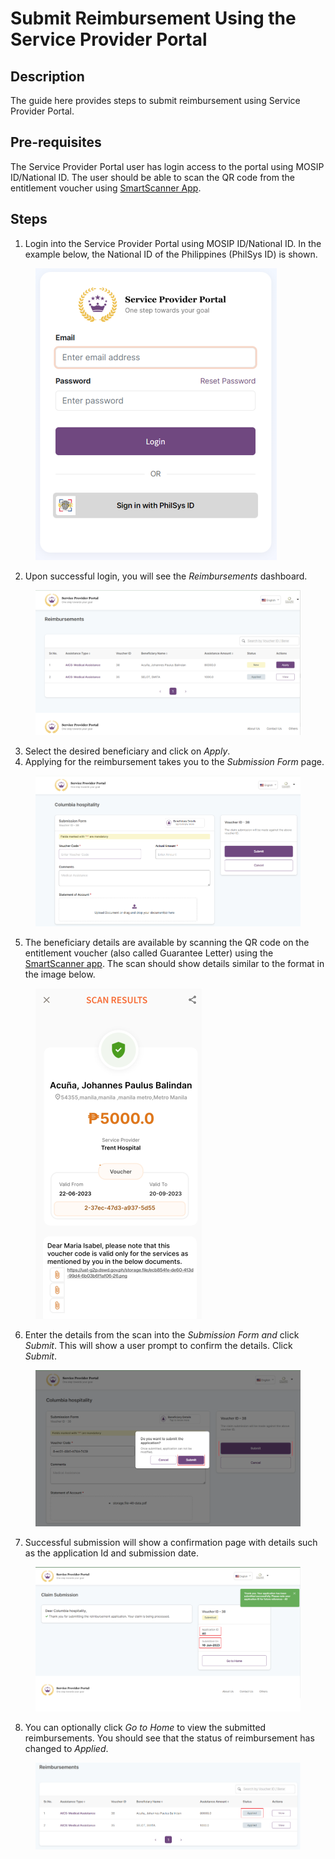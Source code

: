 # Submit Reimbursement Using the Service Provider Portal

## Description

The guide here provides steps to submit reimbursement using Service Provider Portal.

## Pre-requisites

The Service Provider Portal user has login access to the portal using MOSIP ID/National ID. The user should be able to scan the QR code from the entitlement voucher using [SmartScanner App](install-smartscanner-app.md).

## Steps

1. Login into the Service Provider Portal using MOSIP ID/National ID. In the example below, the National ID of the Philippines (PhilSys ID) is shown.

<figure><img src="../../.gitbook/assets/service-provider-portal-login.png" alt=""><figcaption></figcaption></figure>

2. Upon successful login, you will see the _Reimbursements_ dashboard.

<figure><img src="../../.gitbook/assets/reimbursements.png" alt=""><figcaption></figcaption></figure>

3. Select the desired beneficiary and click on _Apply_.
4. Applying for the reimbursement takes you to the _Submission Form_ page.

<figure><img src="../../.gitbook/assets/reimbursemnt-form.png" alt=""><figcaption></figcaption></figure>

5. The beneficiary details are available by scanning the QR code on the entitlement voucher (also called Guarantee Letter) using the [SmartScanner app](install-smartscanner-app.md). The scan should show details similar to the format in the image below.

<figure><img src="../../.gitbook/assets/entitlement-voucher-qr-scan (1).png" alt=""><figcaption></figcaption></figure>

6. Enter the details from the scan into the _Submission Form and_ click _Submit_. This will show a user prompt to confirm the details. Click _Submit_.

<figure><img src="../../.gitbook/assets/submit-reimbursement.png" alt=""><figcaption></figcaption></figure>

7. Successful submission will show a confirmation page with details such as the application Id and submission date.

<figure><img src="../../.gitbook/assets/reimbursement-confirmation (1).png" alt=""><figcaption></figcaption></figure>

8. You can optionally click _Go to Home_ to view the submitted reimbursements. You should see that the status of reimbursement has changed to _Applied_.

<figure><img src="../../.gitbook/assets/reimbursemnt-status.png" alt=""><figcaption></figcaption></figure>
